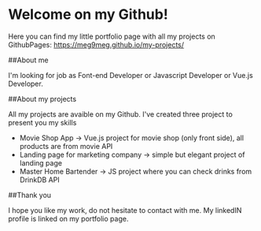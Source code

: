 # Welcome on my Github!

Here you can find my little portfolio page with all my projects on GithubPages: https://meg9meg.github.io/my-projects/

##About me

I'm looking for job as Font-end Developer or Javascript Developer or Vue.js Developer.

##About my projects

All my projects are avaible on my Github. I've created three project to present you my skills
* Movie Shop App -> Vue.js project for movie shop (only front side), all products are from movie API
* Landing page for marketing company -> simple but elegant project of landing page
* Master Home Bartender -> JS project where you can check drinks from DrinkDB API

##Thank you

I hope you like my work, do not hesitate to contact with me. My linkedIN profile is linked on my portfolio page.

